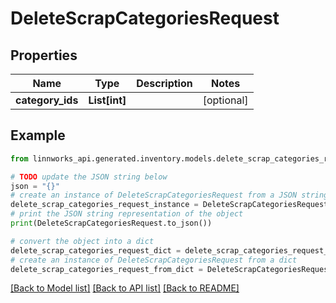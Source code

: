 # DeleteScrapCategoriesRequest


## Properties

Name | Type | Description | Notes
------------ | ------------- | ------------- | -------------
**category_ids** | **List[int]** |  | [optional] 

## Example

```python
from linnworks_api.generated.inventory.models.delete_scrap_categories_request import DeleteScrapCategoriesRequest

# TODO update the JSON string below
json = "{}"
# create an instance of DeleteScrapCategoriesRequest from a JSON string
delete_scrap_categories_request_instance = DeleteScrapCategoriesRequest.from_json(json)
# print the JSON string representation of the object
print(DeleteScrapCategoriesRequest.to_json())

# convert the object into a dict
delete_scrap_categories_request_dict = delete_scrap_categories_request_instance.to_dict()
# create an instance of DeleteScrapCategoriesRequest from a dict
delete_scrap_categories_request_from_dict = DeleteScrapCategoriesRequest.from_dict(delete_scrap_categories_request_dict)
```
[[Back to Model list]](../README.md#documentation-for-models) [[Back to API list]](../README.md#documentation-for-api-endpoints) [[Back to README]](../README.md)


